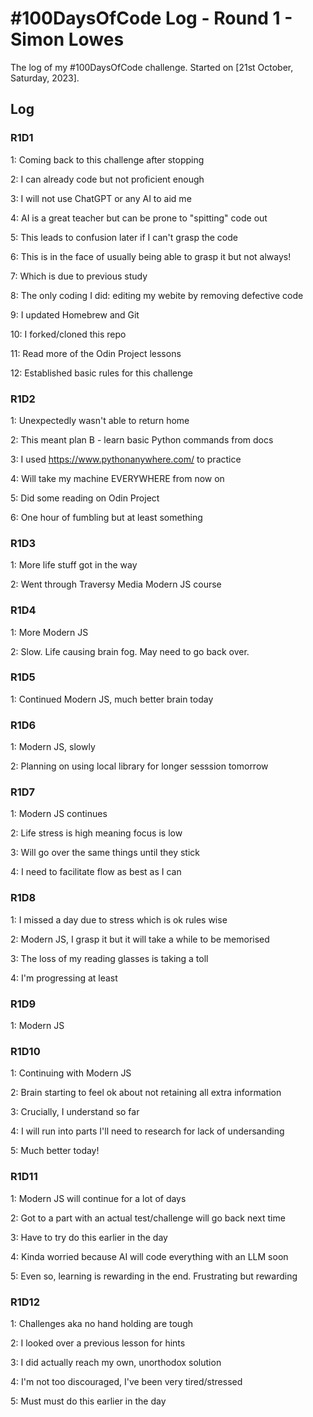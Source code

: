 # #100DaysOfCode Log - Round 1 - Simon Lowes

The log of my #100DaysOfCode challenge. Started on [21st October, Saturday, 2023].

## Log

### R1D1

1: Coming back to this challenge after stopping

2: I can already code but not proficient enough

3: I will not use ChatGPT or any AI to aid me

4: AI is a great teacher but can be prone to "spitting" code out

5: This leads to confusion later if I can't grasp the code

6: This is in the face of usually being able to grasp it but not always!

7: Which is due to previous study

8: The only coding I did: editing my webite by removing defective code

9: I updated Homebrew and Git

10: I forked/cloned this repo

11: Read more of the Odin Project lessons

12: Established basic rules for this challenge

### R1D2

1: Unexpectedly wasn't able to return home

2: This meant plan B - learn basic Python commands from docs

3: I used https://www.pythonanywhere.com/ to practice

4: Will take my machine EVERYWHERE from now on

5: Did some reading on Odin Project

6: One hour of fumbling but at least something

### R1D3

1: More life stuff got in the way

2: Went through Traversy Media Modern JS course

### R1D4

1: More Modern JS

2: Slow. Life causing brain fog. May need to go back over.

### R1D5

1: Continued Modern JS, much better brain today

### R1D6

1: Modern JS, slowly

2: Planning on using local library for longer sesssion tomorrow

### R1D7

1: Modern JS continues

2: Life stress is high meaning focus is low

3: Will go over the same things until they stick

4: I need to facilitate flow as best as I can

### R1D8

1: I missed a day due to stress which is ok rules wise

2: Modern JS, I grasp it but it will take a while to be memorised

3: The loss of my reading glasses is taking a toll

4: I'm progressing at least

### R1D9

1: Modern JS

### R1D10

1: Continuing with Modern JS

2: Brain starting to feel ok about not retaining all extra information

3: Crucially, I understand so far

4: I will run into parts I'll need to research for lack of undersanding

5: Much better today!

### R1D11

1: Modern JS will continue for a lot of days

2: Got to a part with an actual test/challenge will go back next time

3: Have to try do this earlier in the day

4: Kinda worried because AI will code everything with an LLM soon

5: Even so, learning is rewarding in the end. Frustrating but rewarding

### R1D12

1: Challenges aka no hand holding are tough

2: I looked over a previous lesson for hints

3: I did actually reach my own, unorthodox solution

4: I'm not too discouraged, I've been very tired/stressed

5: Must must do this earlier in the day
